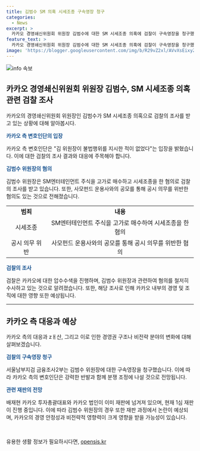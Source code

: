 ```yaml
---
title: 김범수 SM 의혹 시세조종 구속영장 청구
categories:
  - News
excerpt: >
  카카오 경영쇄신위원회 위원장 김범수에 대한 SM 시세조종 의혹에 검찰이 구속영장을 청구했다. 카카오 측 변호인은 김 위원장이 불법행위를 지시한 적이 없다고 주장했으며, 해당 사건은 정상적인 수요를 기반으로 한 장내매수였다고 주장했다. 김 위원장의 혐의는 SM엔터테인먼트 주가를 조작하여 시세조종하고, 금융당국에 보고하지 않은 혐의도 있다. 또한, 카카오는 압수수색을 받아 수사를 받고 있으며, 관련된 다른 인물들도 이미 재판을 진행 중이다.
feature_text: >
  카카오 경영쇄신위원회 위원장 김범수에 대한 SM 시세조종 의혹에 검찰이 구속영장을 청구했다. 카카오 측 변호인은 김 위원장이 불법행위를 지시한 적이 없다고 주장했으며, 해당 사건은 정상적인 수요를 기반으로 한 장내매수였다고 주장했다. 김 위원장의 혐의는 SM엔터테인먼트 주가를 조작하여 시세조종하고, 금융당국에 보고하지 않은 혐의도 있다. 또한, 카카오는 압수수색을 받아 수사를 받고 있으며, 관련된 다른 인물들도 이미 재판을 진행 중이다.
image: 'https://blogger.googleusercontent.com/img/b/R29vZ2xl/AVvXsEixyZcFfHzMRdzZMjFBmAUKJYCLCGyLL1o632UiGVXcaFdKo_bkvkuCioo0uUKlGfBVcT3P84aROyZIXSBEx3Aw5nCQ3pTgDom1WDC4m8eifvWiAmWEEVb4x6G_l8C0QH225ldMjyaFvpxGEBGNO37VmDTDMHGhJPq73UglMfDca1-0aw/s1600/blogspot.png'
---
```


<p><img src="https://blogger.googleusercontent.com/img/b/R29vZ2xl/AVvXsEixyZcFfHzMRdzZMjFBmAUKJYCLCGyLL1o632UiGVXcaFdKo_bkvkuCioo0uUKlGfBVcT3P84aROyZIXSBEx3Aw5nCQ3pTgDom1WDC4m8eifvWiAmWEEVb4x6G_l8C0QH225ldMjyaFvpxGEBGNO37VmDTDMHGhJPq73UglMfDca1-0aw/s1600/blogspot.png" alt="info 속보" /></p>

<h2 data-ke-size="size26">카카오 경영쇄신위원회 위원장 김범수, SM 시세조종 의혹 관련 검찰 조사</h2>

<p data-ke-size="size16">카카오의 경영쇄신위원회 위원장인 김범수가 SM 시세조종 의혹으로 검찰의 조사를 받고 있는 상황에 대해 알아봅시다.</p>

<p><b><span style="color: #1a5490;">카카오 측 변호인단의 입장</span></b></p>

<p data-ke-size="size16">카카오 측 변호인단은 "김 위원장이 불법행위를 지시한 적이 없었다"는 입장을 밝혔습니다. 이에 대한 검찰의 조사 결과와 대응에 주목해야 합니다.</p>

<p><b><span style="color: #1a5490;">김범수 위원장의 혐의</span></b></p>

<p data-ke-size="size16">김범수 위원장은 SM엔터테인먼트 주식을 고가로 매수하고 시세조종을 한 혐의로 검찰의 조사를 받고 있습니다. 또한, 사모펀드 운용사와의 공모를 통해 공시 의무를 위반한 혐의도 있는 것으로 전해졌습니다.</p>

<table>
    <tr>
        <td style="text-align: center; height: 17px;"><b>범죄</b></td>
        <td style="text-align: center; height: 17px;"><b>내용</b></td>
    </tr>
    <tr>
        <td style="text-align: center; height: 17px;">시세조종</td>
        <td style="text-align: center; height: 17px;">SM엔터테인먼트 주식을 고가로 매수하여 시세조종을 한 혐의</td>
    </tr>
    <tr>
        <td style="text-align: center; height: 17px;">공시 의무 위반</td>
        <td style="text-align: center; height: 17px;">사모펀드 운용사와의 공모를 통해 공시 의무를 위반한 혐의</td>
    </tr>
</table>

<p><b><span style="color: #1a5490;">검찰의 조사</span></b></p>

<p data-ke-size="size16">검찰은 카카오에 대한 압수수색을 진행하며, 김범수 위원장과 관련하여 혐의를 철저히 수사하고 있는 것으로 알려졌습니다. 또한, 해당 조사로 인해 카카오 내부의 경영 및 조직에 대한 영향 또한 예상됩니다.</p>

<hr>

<h2 data-ke-size="size26">카카오 측 대응과 예상</h2>

<p data-ke-size="size16">카카오 측의 대응과 zㅐ산, 그리고 이로 인한 경영권 구조나 비전략 분야의 변화에 대해 살펴보겠습니다.</p>

<p><b><span style="color: #1a5490;">검찰의 구속영장 청구</span></b></p>

<p data-ke-size="size16">서울남부지검 금융조사2부는 김범수 위원장에 대한 구속영장을 청구했습니다. 이에 따라 카카오 측의 변호인단은 강력한 반발과 함께 분쟁 조정에 나설 것으로 전망됩니다.</p>

<p><b><span style="color: #1a5490;">관련 재판의 전망</span></b></p>

<p data-ke-size="size16">배재현 카카오 투자총괄대표와 카카오 법인이 이미 재판에 넘겨져 있으며, 현재 1심 재판이 진행 중입니다. 이에 따라 김범수 위원장의 경우 또한 재판 과정에서 논란이 예상되며, 카카오의 경영 안정성과 비전략적 영향력이 크게 영향을 받을 가능성이 있습니다.</p>

<p data-ke-size="size16">&nbsp;</p>
유용한 생활 정보가 필요하시다면, <a href="https://opensis.kr" rel="dofollow">opensis.kr</a>


